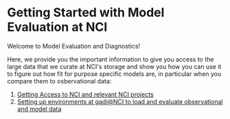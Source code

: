 # Getting Started with Model Evaluation at NCI

Welcome to Model Evaluation and Diagnostics!

Here, we provide you the important information to give you access to the large data that we curate at NCI's storage and show you how you can use it to figure out how fit for purpose specific models are, in particular when you compare them to osbervational data:

1) [Getting Access to NCI and relevant NCI projects](./access_to_gadi_at_nci.md)  
2) [Setting up environments at gadi@NCI to load and evaluate observational and model data](./model_evaluation_getting_started.md)